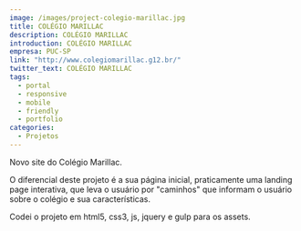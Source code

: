 ```yaml
---
image: /images/project-colegio-marillac.jpg
title: COLÉGIO MARILLAC
description: COLÉGIO MARILLAC
introduction: COLÉGIO MARILLAC
empresa: PUC-SP
link: "http://www.colegiomarillac.g12.br/"
twitter_text: COLÉGIO MARILLAC
tags:
  - portal
  - responsive
  - mobile
  - friendly
  - portfolio
categories:
  - Projetos
---
```


Novo site do Colégio Marillac.

O diferencial deste projeto é a sua página inicial, praticamente uma landing page interativa, que leva o usuário por "caminhos" que informam o usuário sobre o colégio e sua características.

Codei o projeto em html5, css3, js, jquery e gulp para os assets.
